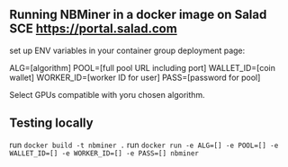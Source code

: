 ## Running NBMiner in a docker image on Salad SCE https://portal.salad.com
set up ENV variables in your container group deployment page:

ALG=[algorithm]
POOL=[full pool URL including port]
WALLET_ID=[coin wallet]
WORKER_ID=[worker ID for user]
PASS=[password for pool]

Select GPUs compatible with yoru chosen algorithm.

## Testing locally
run `docker build -t nbminer .`
run `docker run -e ALG=[] -e POOL=[] -e WALLET_ID=[] -e WORKER_ID=[] -e PASS=[] nbminer`